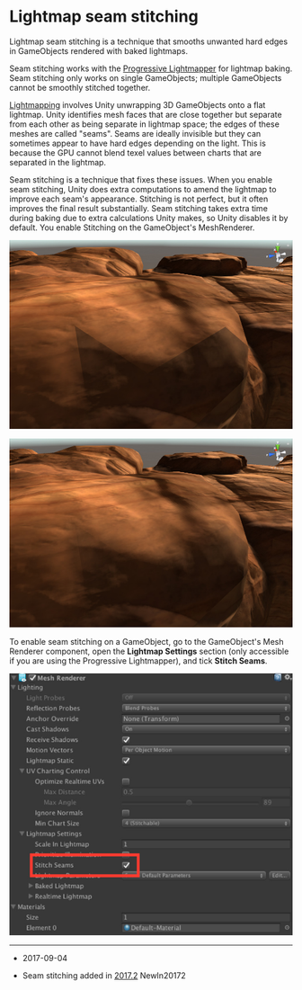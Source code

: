 # Lightmap seam stitching

Lightmap seam stitching is a technique that smooths unwanted hard edges in GameObjects rendered with baked lightmaps. 

Seam stitching works with the [Progressive Lightmapper](ProgressiveLightmapper) for lightmap baking. Seam stitching only works on single GameObjects; multiple GameObjects cannot be smoothly stitched together. 

[Lightmapping](Lightmapping) involves Unity unwrapping 3D GameObjects onto a flat lightmap. Unity identifies mesh faces that are close together but separate from each other as being separate in lightmap space; the edges of these meshes are called "seams". Seams are ideally invisible but they can sometimes appear to have hard edges depending on the light. This is because the GPU cannot blend texel values between charts that are separated in the lightmap.

Seam stitching is a technique that fixes these issues. When you enable seam stitching, Unity does extra computations to amend the lightmap to improve each seam's appearance. Stitching is not perfect, but it often improves the final result substantially. Seam stitching takes extra time during baking due to extra calculations Unity makes, so Unity disables it by default. You enable Stitching on the GameObject's MeshRenderer.

![A Scene without seam stitching](../uploads/Main/stitch_off.jpg)

![A Scene with seam stitching](../uploads/Main/stitch_on.jpg)     

To enable seam stitching on a GameObject, go to the GameObject's Mesh Renderer component, open the __Lightmap Settings__ section (only accessible if you are using the Progressive Lightmapper), and tick __Stitch Seams__.

![](../uploads/Main/SeamCheckbox.jpg)

---

* <span class="page-edit">2017-09-04  <!-- include IncludeTextNewPageSomeEdit --></span>


* <span class="page-history">Seam stitching added in [2017.2](https://docs.unity3d.com/2017.1/Documentation/Manual/30_search.html?q=newin20172) <span class="search-words">NewIn20172</span></span>